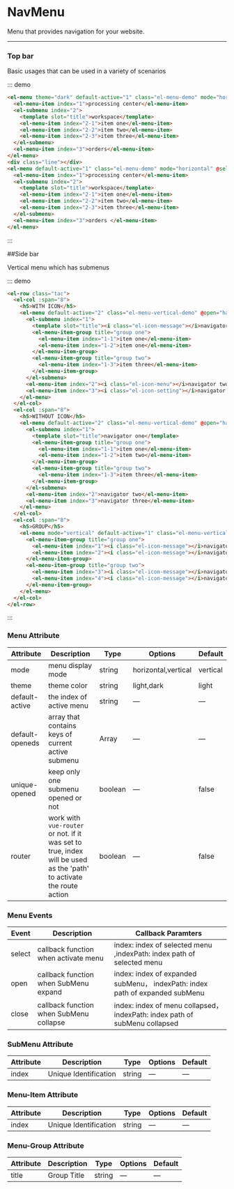 # NavMenu

Menu that provides navigation for your website.

---

### Top bar

Basic usages that can be used in a variety of scenarios

::: demo

```html
<el-menu theme="dark" default-active="1" class="el-menu-demo" mode="horizontal" @select="handleselect">
  <el-menu-item index="1">processing center</el-menu-item>
  <el-submenu index="2">
    <template slot="title">workspace</template>
    <el-menu-item index="2-1">item one</el-menu-item>
    <el-menu-item index="2-2">item two</el-menu-item>
    <el-menu-item index="2-3">item three</el-menu-item>
  </el-submenu>
  <el-menu-item index="3">orders</el-menu-item>
</el-menu>
<div class="line"></div>
<el-menu default-active="1" class="el-menu-demo" mode="horizontal" @select="handleselect">
  <el-menu-item index="1">processing center</el-menu-item>
  <el-submenu index="2">
    <template slot="title">workspace</template>
    <el-menu-item index="2-1">item one</el-menu-item>
    <el-menu-item index="2-2">item two</el-menu-item>
    <el-menu-item index="2-3">item three</el-menu-item>
  </el-submenu>
  <el-menu-item index="3">orders </el-menu-item>
</el-menu>
```

:::

##Side bar

Vertical menu which has submenus

::: demo

```html
<el-row class="tac">
  <el-col :span="8">
    <h5>WITH ICON</h5>
    <el-menu default-active="2" class="el-menu-vertical-demo" @open="handleopen" @close="handleclose">
      <el-submenu index="1">
        <template slot="title"><i class="el-icon-message"></i>navigator one</template>
        <el-menu-item-group title="group one">
          <el-menu-item index="1-1">item one</el-menu-item>
          <el-menu-item index="1-2">item one</el-menu-item>
        </el-menu-item-group>
        <el-menu-item-group title="group two">
          <el-menu-item index="1-3">item three</el-menu-item>
        </el-menu-item-group>
      </el-submenu>
      <el-menu-item index="2"><i class="el-icon-menu"></i>navigator two</el-menu-item>
      <el-menu-item index="3"><i class="el-icon-setting"></i>navigator three</el-menu-item>
    </el-menu>
  </el-col>
  <el-col :span="8">
    <h5>WITHOUT ICON</h5>
    <el-menu default-active="2" class="el-menu-vertical-demo" @open="handleopen" @close="handleclose" theme="dark">
      <el-submenu index="1">
        <template slot="title">navigator one</template>
        <el-menu-item-group title="group one">
          <el-menu-item index="1-1">item one</el-menu-item>
          <el-menu-item index="1-2">item two</el-menu-item>
        </el-menu-item-group>
        <el-menu-item-group title="group two">
          <el-menu-item index="1-3">item three</el-menu-item>
        </el-menu-item-group>
      </el-submenu>
      <el-menu-item index="2">navigator two</el-menu-item>
      <el-menu-item index="3">navigator three</el-menu-item>
    </el-menu>
  </el-col>
  <el-col :span="8">
    <h5>GROUP</h5>
    <el-menu mode="vertical" default-active="1" class="el-menu-vertical-demo">
      <el-menu-item-group title="group one">
        <el-menu-item index="1"><i class="el-icon-message"></i>navigator one</el-menu-item>
        <el-menu-item index="2"><i class="el-icon-message"></i>navigator two</el-menu-item>
      </el-menu-item-group>
      <el-menu-item-group title="group two">
        <el-menu-item index="3"><i class="el-icon-message"></i>navigator three</el-menu-item>
        <el-menu-item index="4"><i class="el-icon-message"></i>navigator four</el-menu-item>
      </el-menu-item-group>
    </el-menu>
  </el-col>
</el-row>
```

:::




### Menu Attribute
| Attribute      | Description    | Type      | Options       | Default   |
|---------- |-------- |---------- |-------------  |-------- |
| mode     | menu display mode   | string  |   horizontal,vertical   | vertical |
| theme     | theme color   | string    | light,dark | light |
| default-active | the index of active menu | string    | — | — |
| default-openeds | array that contains keys of current active submenu   | Array    | — | — |
| unique-opened  |  keep only one submenu opened or not  | boolean   | — | false   |
| router  | work with `vue-router` or not. if it was set to true, index will be used as the 'path' to activate the route action | boolean   | — | false   |


### Menu Events
| Event      | Description    | Callback Paramters      |
|---------- |-------- |---------- |
| select  | callback function when activate menu | index: index of selected menu ,indexPath:  index path of selected menu  |
| open  | callback function when SubMenu expand | index:   index of expanded subMenu， indexPath:  index path of expanded subMenu |
| close  | callback function when SubMenu collapse | index:  index of menu collapsed， indexPath:  index path of subMenu collapsed  |

### SubMenu Attribute
| Attribute      | Description    | Type      | Options       | Default   |
|---------- |-------- |---------- |-------------  |-------- |
| index     | Unique Identification   | string  | — | — |

### Menu-Item Attribute
| Attribute      | Description    | Type      | Options       | Default   |
|---------- |-------- |---------- |-------------  |-------- |
| index     | Unique Identification   | string  | — | — |

### Menu-Group Attribute
| Attribute      | Description    | Type      | Options       | Default   |
|---------- |-------- |---------- |-------------  |-------- |
| title     | Group Title   | string  | — | — |







